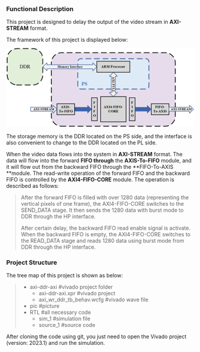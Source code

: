 ### Functional Description

This project is designed to delay the output of the video stream in **AXI-STREAM** format.

The framework of this project is displayed below:

![architecture](pic/architecture.png)



The storage memory is the DDR located on the PS side, and the interface is also convenient to change to the DDR located on the PL side.

When the video data flows into the system in **AXI-STREAM** format. The data will flow into the forward **FIFO through** the **AXIS-To-FIFO** module, and it will flow out from the backward FIFO through the **FIFO-To-AXIS **module. The read-write operation of the forward FIFO and the backward FIFO is controlled by the **AXI4-FIFO-CORE** module. The operation is described as follows:

> After the forward FIFO is filled with over 1280 data (representing the vertical pixels of one frame), the AXI4-FIFO-CORE switches to the SEND_DATA stage. It then sends the 1280 data with burst mode to DDR through the HP interface.
>
> After certain delay, the backward FIFO read enable signal is activate. When the backward FIFO is empty, the AXI4-FIFO-CORE switches to the READ_DATA stage and reads 1280 data using burst mode from DDR through the HP interface.

### Project Structure

The tree map of this project is shown as below:

> - axi-ddr-axi #vivado project folder
>   - axi-ddr-axi.xpr #vivado project
>   - axi_wr_ddr_tb_behav.wcfg #vivado wave file
> - pic #picture
> - RTL #all necessary code
>   - sim_1 #simulation file
>   - source_1 #source code

After cloning the code using git, you just need to open the Vivado project (version: 2023.1) and run the simulation.
